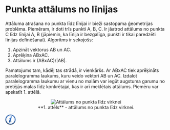 # Punkta attālums no līnijas

Attāluma atrašana no punkta līdz līnijai ir bieži sastopama ģeometrijas problēma. Piemēram, ir doti trīs punkti A, B, C. Ir jāatrod attālums no punkta C līdz līnijai A, B (jāpiemin, ka līnija ir bezgalīga, punkti ir tikai paredzēti līnijas definēšanai). Algoritms ir sekojošs:

1. Apzināt vektorus AB un AC.
1. Aprēķina ABxAC.
1. Attālums ir (ABxAC)/|AB|.

Pamatojums tam, kādēļ tas strādā, ir vienkāršs. Ar ABxAC tiek aprēķināts paralelogramma laukums, kuru veido vektori AB un AC. Izdalot paralelogramma laukumu ar vienu no malām var iegūt augstuma garumu no pretējās malas līdz konkrētajai, kas ir arī meklētais attālums. Piemēru var apskatīt 1. attēlā.

<center><img alt="Attālums no punkta līdz virknei" src="/media/theory/point_line_distance.png"/></center>

<center>**1. attēls** - attālums no punkta līdz virknei.</center>

<a href="http://community.topcoder.com/tc?module=Static&d1=tutorials&d2=geometry1" target="_blank">![Vairāk informācija](/media/theory/information.png)</a>